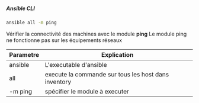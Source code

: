 ##### Ansible CLI

```sh
ansible all -m ping
```

Vérifier la connectivité des machines avec le module **ping**
Le module ping ne fonctionne pas sur les équipements réseaux


Parametre | Explication
------------ | -------------
ansible | L'executable d'ansible
all | execute la commande sur tous les host dans inventory
-m ping | spécifier le module à executer